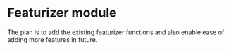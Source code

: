 # Featurizer module

The plan is to add the existing featurizer functions and also enable ease of adding more features in future.

